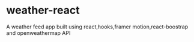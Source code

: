 # weather-react
A weather feed app built using react,hooks,framer motion,react-boostrap and openweathermap API
